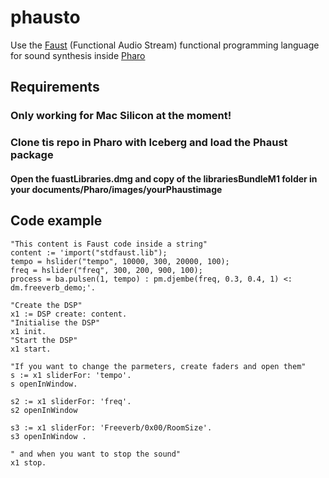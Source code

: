 # phausto
Use the [Faust](https://faust.grame.fr/) (Functional Audio Stream) functional programming language for sound synthesis inside [Pharo](https://pharo.org/)

## Requirements
### Only working for Mac Silicon at the moment!
### Clone tis repo in Pharo with Iceberg and load the Phaust package
#### Open the fuastLibraries.dmg and copy of the librariesBundleM1 folder in your documents/Pharo/images/yourPhaustimage

## Code example

```Smalltalk
"This content is Faust code inside a string"
content := 'import("stdfaust.lib"); 
tempo = hslider("tempo", 10000, 300, 20000, 100);
freq = hslider("freq", 300, 200, 900, 100);
process = ba.pulsen(1, tempo) : pm.djembe(freq, 0.3, 0.4, 1) <: dm.freeverb_demo;'.

"Create the DSP"
x1 := DSP create: content.
"Initialise the DSP"
x1 init.
"Start the DSP"
x1 start.

"If you want to change the parmeters, create faders and open them"
s := x1 sliderFor: 'tempo'.
s openInWindow.

s2 := x1 sliderFor: 'freq'.
s2 openInWindow 

s3 := x1 sliderFor: 'Freeverb/0x00/RoomSize'.
s3 openInWindow .

" and when you want to stop the sound" 
x1 stop.
```
 
